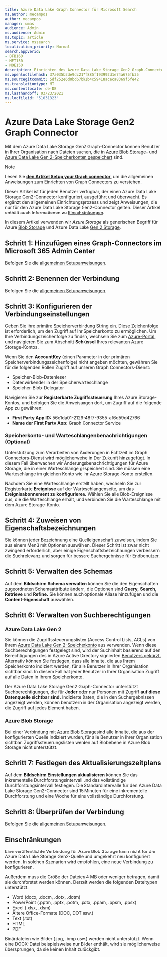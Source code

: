 ```yaml
---
title: Azure Data Lake Graph Connector für Microsoft Search
ms.author: mecampos
author: mecampos
manager: umas
audience: Admin
ms.audience: Admin
ms.topic: article
ms.service: mssearch
localization_priority: Normal
search.appverid:
- BFB160
- MET150
- MOE150
description: Einrichten des Azure Data Lake Storage Gen2 Graph-Connectors für Microsoft Search
ms.openlocfilehash: 37a035b3de9dc217f885f193992d1e74a675fb35
ms.sourcegitcommit: 5df252e6d0bd67bb1b4c59418aceca8369f5fe42
ms.translationtype: MT
ms.contentlocale: de-DE
ms.lasthandoff: 03/23/2021
ms.locfileid: "51031323"
---
```

<!---Previous ms.author: monaray --->

# <a name="azure-data-lake-storage-gen2-graph-connector"></a>Azure Data Lake Storage Gen2 Graph Connector

Mit dem Azure Data Lake Storage Gen2 Graph-Connector können Benutzer in Ihrer Organisation nach Dateien suchen, die in [Azure Blob Storage-](/azure/storage/blobs/storage-blobs-introduction) und [Azure Data Lake Gen 2-Speicherkonten gespeichert](/azure/storage/blobs/data-lake-storage-introduction) sind.

> [!NOTE]
> Lesen Sie [**den Artikel Setup your Graph connector,**](configure-connector.md) um die allgemeinen Anweisungen zum Einrichten von Graph Connectors zu verstehen.

Dieser Artikel ist für jeden Benutzer verfügbar, der einen Azure Data Lake Storage Gen2-Connector konfiguriert, ausgeführt und überwacht. Es ergänzt den allgemeinen Einrichtungsprozess und zeigt Anweisungen, die nur für den Azure Data Lake Storage Gen2-Connector gelten. Dieser Artikel enthält auch Informationen zu [Einschränkungen](#limitations).

In diesem Artikel verwenden wir *Azure Storage* als generischen Begriff für Azure [Blob Storage](/azure/storage/blobs/storage-blobs-introduction) und Azure Data Lake [Gen 2 Storage](/azure/storage/blobs/data-lake-storage-introduction).

## <a name="step-1-add-a-graph-connector-in-the-microsoft-365-admin-center"></a>Schritt 1: Hinzufügen eines Graph-Connectors im Microsoft 365 Admin Center

Befolgen Sie die [allgemeinen Setupanweisungen](./configure-connector.md).
<!---If the above phrase does not apply, delete it and insert specific details for your data source that are different from general setup instructions.-->

## <a name="step-2-name-the-connection"></a>Schritt 2: Benennen der Verbindung

Befolgen Sie die [allgemeinen Setupanweisungen](./configure-connector.md).
<!---If the above phrase does not apply, delete it and insert specific details for your data source that are different from general setup instructions.-->

## <a name="step-3-configure-the-connection-settings"></a>Schritt 3: Konfigurieren der Verbindungseinstellungen

Geben Sie ihre primäre Speicherverbindung String ein. Diese Zeichenfolge ist erforderlich, um den Zugriff auf Ihr Speicherkonto zu ermöglichen. Um Ihre Verbindungszeichenfolge zu finden, wechseln Sie zum [Azure-Portal,](https://ms.portal.azure.com/#home) und navigieren Sie zum Abschnitt **Schlüssel** Ihres relevanten Azure Storage-Kontos.

Wenn Sie den **AccountKey** (einen Parameter in der primären Speicherverbindungszeichenfolge) nicht angeben möchten, gewähren Sie für die folgenden Rollen Zugriff auf unseren Graph Connectors-Dienst:

* Speicher-Blob-Datenleser
* Datenwirkender in der Speicherwarteschlange
* Speicher-Blob-Delegator

Navigieren Sie zur **Registerkarte Zugriffssteuerung** Ihres Azure Storage-Kontos, und befolgen Sie die Anweisungen dort, um Zugriff auf die folgende App zu gewähren:

* **First Party App ID:** 56c1da01-2129-48f7-9355-af6d59d42766
* **Name der First Party App:** Graph Connector Service

### <a name="storage-account-and-queue-notifications-optional"></a>Speicherkonto- und Warteschlangenbenachrichtigungen (Optional)

Unterstützung zum Verarbeiten von Änderungen in Echtzeit im Graph Connectors-Dienst wird möglicherweise in Der Zukunft hinzugefügt. In diesem Fall überwachen wir Änderungsbenachrichtigungen für Azure Storage, die in einer Warteschlange gespeichert sind. Sie müssen eine Warteschlange im gleichen Konto wie Ihr Azure Storage-Konto erstellen.

Nachdem Sie eine Warteschlange erstellt haben, wechseln Sie zur Registerkarte **Ereignisse** auf der Warteschlangenseite, um das **Ereignisabonnement zu konfigurieren.** Wählen Sie alle Blob-Ereignisse aus, die die Warteschlange erhält, und verbinden Sie die Warteschlange mit dem Azure Storage-Konto.

## <a name="step-4-assign-property-labels"></a>Schritt 4: Zuweisen von Eigenschaftsbezeichnungen

Sie können jeder Bezeichnung eine Quelleigenschaft zuweisen, indem Sie aus einem Menü mit Optionen auswählen. Dieser Schritt ist zwar nicht zwingend erforderlich, aber einige Eigenschaftsbezeichnungen verbessern die Suchrelevanz und sorgen für bessere Suchergebnisse für Endbenutzer.

## <a name="step-5-manage-schema"></a>Schritt 5: Verwalten des Schemas

Auf dem **Bildschirm Schema verwalten** können Sie die den Eigenschaften zugeordneten Schemaattribute ändern, die Optionen sind **Query,** **Search,** **Retrieve** und **Refine.** Sie können auch optionale Aliase hinzufügen und die **Content-Eigenschaft** auswählen.

## <a name="step-6-manage-search-permissions"></a>Schritt 6: Verwalten von Suchberechtigungen

### <a name="azure-data-lake-gen-2"></a>Azure Data Lake Gen 2

Sie können die Zugriffssteuerungslisten (Access Control Lists, ACLs) von Ihrem [Azure Data Lake Gen 2-Speicherkonto](/azure/storage/blobs/data-lake-storage-introduction) aus verwenden. Wenn diese Suchberechtigungen festgelegt sind, wird der Suchinhalt basierend auf den Berechtigungen des in Azure Active Directory signierten [Benutzers gekürzt.](/azure/active-directory/) Alternativ können Sie festlegen, dass alle Inhalte, die aus Ihrem Speicherkonto indiziert werden, für alle Benutzer in Ihrer Organisation sichtbar sind. In diesem Fall hat jeder Benutzer in Ihrer Organisation Zugriff auf alle Daten in Ihrem Speicherkonto.

Der Azure Data Lake Storage Gen2 Graph-Connector unterstützt Suchberechtigungen, die für **Jeder** oder nur Personen mit Zugriff **auf diese Datenquelle sichtbar sind.** Indizierte Daten, die in den Suchergebnissen angezeigt werden, können benutzern in der Organisation angezeigt werden, die Zugriff auf jedes Element haben.

### <a name="azure-blob-storage"></a>Azure Blob Storage

Bei einer Verbindung mit [Azure Blob Storage](/azure/storage/blobs/storage-blobs-introduction)sind alle Inhalte, die aus der konfigurierten Quelle indiziert wurden, für alle Benutzer in Ihrer Organisation sichtbar. Zugriffssteuerungslisten werden auf Blobebene in Azure Blob Storage nicht unterstützt.

## <a name="step-7-set-the-refresh-schedule"></a>Schritt 7: Festlegen des Aktualisierungszeitplans

Auf dem **Bildschirm Einstellungen aktualisieren** können Sie das inkrementelle Durchforstungsintervall und das vollständige Durchforstungsintervall festlegen. Die Standardintervalle für den Azure Data Lake Storage Gen2-Connector sind 15 Minuten für eine inkrementelle Durchforstung und eine Woche für eine vollständige Durchforstung.

## <a name="step-8-review-connection"></a>Schritt 8: Überprüfen der Verbindung

Befolgen Sie die [allgemeinen Setupanweisungen](./configure-connector.md).
<!---If the above phrase does not apply, delete it and insert specific details for your data source that are different from general setup instructions.-->

<!---## Troubleshooting-->
<!---Insert troubleshooting recommendations for this data source-->

## <a name="limitations"></a>Einschränkungen

Eine veröffentlichte Verbindung für Azure Blob Storage kann nicht für die Azure Data Lake Storage Gen2-Quelle und umgekehrt neu konfiguriert werden. In solchen Szenarien wird empfohlen, eine neue Verbindung zu konfigurieren.

Außerdem muss die Größe der Dateien 4 MB oder weniger betragen, damit sie durchforstet werden können. Derzeit werden die folgenden Dateitypen unterstützt:

* Word (docx, .docm, .dotx, .dotm)
* PowerPoint (.pptm, .pptx, .potm, .potx, .ppam, .ppsm, .ppsx)
* Excel (.xlsx, .xlsm)
* Ältere Office-Formate (DOC, DOT usw.)
* Text (.txt)
* HTML
* PDF

Binärdateien wie Bilder (.jpg, .bmp usw.) werden nicht unterstützt. Wenn eine DOCX-Datei beispielsweise nur Bilder enthält, wird sie möglicherweise übersprungen, da sie keinen Inhalt zurückgibt.